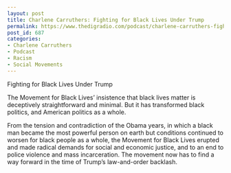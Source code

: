 ```yaml
---
layout: post
title: Charlene Carruthers: Fighting for Black Lives Under Trump
permalink: https://www.thedigradio.com/podcast/charlene-carruthers-fighting-for-black-lives-under-trump/index.html
post_id: 687
categories: 
- Charlene Carruthers
- Podcast
- Racism
- Social Movements
---
```


Fighting for Black Lives Under Trump

The Movement for Black Lives’ insistence that black lives matter is deceptively straightforward and minimal. But it has transformed black politics, and American politics as a whole. 
 
From the tension and contradiction of the Obama years, in which a black man became the most powerful person on earth but conditions continued to worsen for black people as a whole, the Movement for Black Lives erupted and made radical demands for social and economic justice, and to an end to police violence and mass incarceration. The movement now has to find a way forward in the time of Trump’s law-and-order backlash.